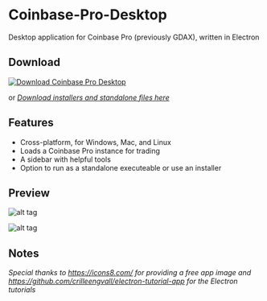 # Coinbase-Pro-Desktop
Desktop application for Coinbase Pro (previously GDAX), written in Electron

## Download
[![Download Coinbase Pro Desktop](https://a.fsdn.com/con/app/sf-download-button)](https://sourceforge.net/projects/coinbase-pro-desktop/files/latest/download)

or [*Download installers and standalone files here*](https://sourceforge.net/projects/coinbase-pro-desktop/files/)


## Features
- Cross-platform, for Windows, Mac, and Linux
- Loads a Coinbase Pro instance for trading
- A sidebar with helpful tools
- Option to run as a standalone executeable or use an installer


## Preview
![alt tag](https://github.com/milan102/Coinbase-Pro-Desktop/blob/master/src/preview/preview1.png)

![alt tag](https://github.com/milan102/Coinbase-Pro-Desktop/blob/master/src/preview/preview2.png)


## Notes

*Special thanks to https://icons8.com/  for providing a free app image and https://github.com/crilleengvall/electron-tutorial-app for the Electron tutorials*
